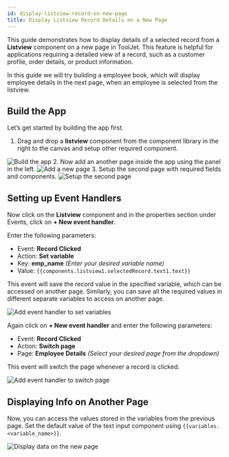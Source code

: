 ```yaml
---
id: display-listview-record-on-new-page
title: Display Listview Record Details on a New Page
---
```


This guide demonstrates how to display details of a selected record from a **Listview** component on a new page in ToolJet. This feature is helpful for applications requiring a detailed view of a record, such as a customer profile, order details, or product information.

In this guide we will try building a employee book, which will display employee details in the next page, when an employee is selected from the listview.

<div style={{paddingTop:'24px'}}>

## Build the App

Let’s get started by building the app first.

1. Drag and drop a **listview** component from the component library in the right to the canvas and setup other required component.
<img className="screenshot-full" src="/img/how-to/display-listview-record-on-new-page/build-app.png" alt="Build the app"  />
2. Now add an another page inside the app using the panel in the left.
<img className="screenshot-full" src="/img/how-to/display-listview-record-on-new-page/add-new-page.png" alt="Add a new page"  />
3. Setup the second page with required fields and components.
<img className="screenshot-full" src="/img/how-to/display-listview-record-on-new-page/setup-second-page.png" alt="Setup the second page"  />

</div>

<div style={{paddingTop:'24px'}}>

## Setting up Event Handlers

Now click on the **Listview** component and in the properties section under Events, click on **+ New event handler**.

Enter the following parameters:
- Event: **Record Clicked**
- Action: **Set variable**
- Key: **emp_name** *(Enter your desired variable name)*
- Value: `{{components.listview1.selectedRecord.text1.text}}`

This event will save the record value in the specified variable, which can be accessed on another page. Similarly, you can save all the required values in different separate variables to access on another page.

<img className="screenshot-full" src="/img/how-to/display-listview-record-on-new-page/set-variable.png" alt="Add event handler to set variables"/>

Again click on **+ New event handler** and enter the following parameters:

- Event: **Record Clicked**
- Action: **Switch page**
- Page: **Employee Details** *(Select your desired page from the dropdown)*

This event will switch the page whenever a record is clicked.

<img className="screenshot-full" src="/img/how-to/display-listview-record-on-new-page/switch-page.png" alt="Add event handler to switch page"/>

</div>

<div style={{paddingTop:'24px'}}>

## Displaying Info on Another Page

Now, you can access the values stored in the variables from the previous page. Set the default value of the text input component using `{{variables.<variable_name>}}`.

<img className="screenshot-full" src="/img/how-to/display-listview-record-on-new-page/display-data.png" alt="Display data on the new page"/>

</div>